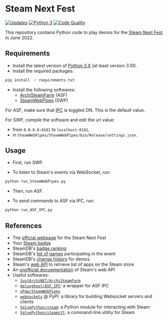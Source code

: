 # Steam Next Fest

[![Updates][dependency-image]][pyup]
[![Python 3][python3-image]][pyup]
[![Code Quality][codacy-image]][codacy]

This repository contains Python code to play demos for the [Steam Next Fest][steam-next-fest] in June 2022.

## Requirements

-   Install the latest version of [Python 3.X][python] (at least version 3.10).
-   Install the required packages:

```bash
pip install -r requirements.txt
```

- Install the following softwares:
  - [ArchiSteamFarm][github-ASF] (ASF)
  - [SteamWebPipes][github-SWP] (SWP)

For ASF, make sure that [IPC][wiki-ASF-IPC] is toggled ON.
This is the default value.

For SWP, compile the software and edit the url value:
- from `0.0.0.0:8181` to `localhost:8181`,
- in `SteamWebPipes/SteamWebPipes/bin/Release/settings.json`.

## Usage

- First, run SWP.

- To listen to Steam's events via WebSocket, run:

```bash
python run_SteamWebPipes.py
```

- Then, run ASF.

- To send commands to ASF via IPC, run:

```bash
python run_ASF_IPC.py
```

## References

- The [official webpage][steam-next-fest] for the Steam Next Fest
- Your [Steam badge][your-steam-badge]
- SteamDB's [badge ranking][steamdb-badge-ranking]
- SteamDB's [list of games][steamdb-event-games] participating in the event
- SteamDB's [change history][steamdb-demo-history] for demos
- Steam's [web API][steam-api-calls] to retrieve list of apps on the Steam store
- An [unofficial docuementation][steam-api-doc] of Steam's web API
- Useful softwares:
  - [`JustArchiNET/ArchiSteamFarm`][github-ASF]
  - [`deluxghost/ASF_IPC`][asf-ipc-wrapper]: a wrapper for ASF IPC 
  - [`xPaw/SteamWebPipes`][github-SWP]
  - [`websockets`][pypi-websockets] @ PyPI: a library for building Websocket servers and clients
  - [`ValvePython/steam`][steam-python-package]: a Python module for interacting with Steam
  - [`ValvePython/steamctl`][steamctl-python]: a command-line utility for Steam

<!-- Definitions -->

[steam-next-fest]: <https://store.steampowered.com/sale/nextfest>
[python]: <https://www.python.org/downloads/>
[github-ASF]: <https://github.com/JustArchiNET/ArchiSteamFarm>
[github-SWP]: <https://github.com/xPaw/SteamWebPipes>
[wiki-ASF-IPC]: <https://github.com/JustArchiNET/ArchiSteamFarm/wiki/IPC>
[your-steam-badge]: <https://steamcommunity.com/my/badges/60>
[steamdb-badge-ranking]: <https://steamdb.info/badge/60/>
[steamdb-event-games]: <https://steamdb.info/sales/?event=3337742851854054341>
[steamdb-demo-history]: <https://steamdb.info/history/?filterkey=109>
[steam-api-calls]: <https://github.com/woctezuma/steam-store-snapshots>
[steam-api-doc]: <https://steamapi.xpaw.me/>
[asf-ipc-wrapper]: <https://github.com/deluxghost/ASF_IPC>
[pypi-websockets]: <https://pypi.org/project/websockets/>
[steam-python-package]: <https://github.com/ValvePython/steam>
[steamctl-python]: <https://github.com/ValvePython/steamctl>

[pyup]: <https://pyup.io/repos/github/woctezuma/steam-next-fest/>
[dependency-image]: <https://pyup.io/repos/github/woctezuma/steam-next-fest/shield.svg>
[python3-image]: <https://pyup.io/repos/github/woctezuma/steam-next-fest/python-3-shield.svg>
[codacy]: <https://www.codacy.com/app/woctezuma/steam-next-fest>
[codacy-image]: <https://api.codacy.com/project/badge/Grade/TODO>
